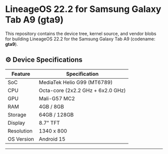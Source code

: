 # LineageOS 22.2 for Samsung Galaxy Tab A9 (gta9)

This repository contains the device tree, kernel source, and vendor blobs for building LineageOS 22.2 for the Samsung Galaxy Tab A9 (codename: **gta9**).

## ⚙️ Device Specifications

| Feature     | Specification                    |
|-------------|----------------------------------|
| SoC         | MediaTek Helio G99 (MT6789)      |
| CPU         | Octa-core (2x2.2 GHz + 6x2.0 GHz)|
| GPU         | Mali-G57 MC2                     |
| RAM         | 4GB / 8GB                        |
| Storage     | 64GB / 128GB                     |
| Display     | 8.7" TFT                         |
| Resolution  | 1340 x 800                       |
| OS Version  | Android 15                       |

---
